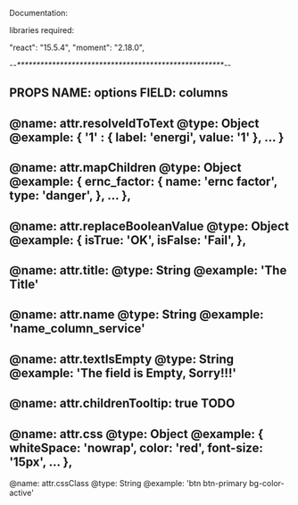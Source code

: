 Documentation:

libraries required:

"react": "15.5.4",
"moment": "2.18.0",

-*-*****************************************************-*-

PROPS NAME: options
FIELD: columns
-----------------------------------------------
@name: attr.resolveIdToText
@type: Object
@example:
    {
        '1' : {
            label: 'energi',
            value: '1'
        },
        ...
}
-----------------------------------------------
@name: attr.mapChildren
@type: Object
@example:
    {
        ernc_factor: {
            name: 'ernc factor',
            type: 'danger',
        },
        ...
    },
-----------------------------------------------
@name: attr.replaceBooleanValue
@type: Object
@example:
    {
        isTrue: 'OK',
        isFalse: 'Fail',
    },
----------------------------------------------
@name: attr.title:
@type: String
@example: 'The Title'
----------------------------------------------
@name: attr.name
@type: String
@example: 'name_column_service'
----------------------------------------------
@name: attr.textIsEmpty
@type: String
@example: 'The field is Empty, Sorry!!!'
----------------------------------------------
@name: attr.childrenTooltip: true TODO
----------------------------------------------
@name: attr.css
@type: Object
@example:
    {
        whiteSpace: 'nowrap',
        color: 'red',
        font-size: '15px',
        ...
    },
----------------------------------------------
@name: attr.cssClass
@type: String
@example: 'btn btn-primary bg-color-active'
